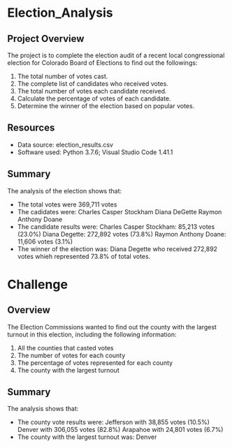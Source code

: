 # Election_Analysis

## Project Overview 

The project is to complete the election audit of a recent local congressional election for Colorado Board of Elections to find out the followings:

1) The total number of votes cast.
2) The complete list of candidates who received votes. 
3) The total number of votes each candidate received.
4) Calculate the percentage of votes of each candidate.
5) Determine the winner of the election based on popular votes.

## Resources

- Data source: election_results.csv 
- Software used: Python 3.7.6; Visual Studio Code 1.41.1

## Summary

The analysis of the election shows that: 
- The total votes were 369,711 votes 
- The cadidates were: 
  Charles Casper Stockham
  Diana DeGette
  Raymon Anthony Doane 
- The candidate results were: 
  Charles Casper Stockham: 85,213 votes (23.0%)
  Diana Degette: 272,892 votes (73.8%)
  Raymon Anthony Doane: 11,606 votes (3.1%) 
- The winner of the election was: 
  Diana Degette who received 272,892 votes whieh represented 73.8% of total votes. 
  
# Challenge 

## Overview

The Election Commissions wanted to find out the county with the largest turnout in this election, including the following information: 
1) All the counties that casted votes
2) The number of votes for each county 
3) The percentage of votes represented for each county 
4) The county with the largest turnout

## Summary

The analysis shows that: 
- The county vote results were: 
  Jefferson with 38,855 votes (10.5%)
  Denver with 306,055 votes (82.8%)
  Arapahoe with 24,801 votes (6.7%)
- The county with the largest turnout was: Denver


